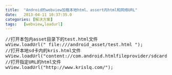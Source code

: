 ```yaml
---
title:	"Android的webview加载本地html、assert内html和网络URL"
date:	2013-04-11 10:37:35.0
categories:	[解决方案]
tags:	[webview,loadurl]
---
```


<pre lang="java">
//打开本包内asset目录下的test.html文件
wView.loadUrl(" file:///android_asset/test.html ");  
//打开本地sd卡内的kris.html文件
wView.loadUrl("content://com.android.htmlfileprovider/sdcard/kris.html");
//打开指定URL的html文件
wView.loadUrl("http://www.krislq.com/");
</pre>

